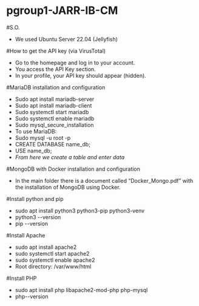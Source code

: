 # pgroup1-JARR-IB-CM
#S.O.

- We used Ubuntu Server 22.04 (Jellyfish)


#How to get the API key (via VirusTotal)
- Go to the homepage and log in to your account.
- You access the API Key section.
- In your profile, your API key should appear (hidden).

#MariaDB installation and configuration
-	Sudo apt install mariadb-server
-	Sudo apt install mariadb-client
-	Sudo systemctl start mariadb
-	Sudo systemctl enable mariadb
-	Sudo mysql_secure_installation
-	To use MariaDB:
-	Sudo mysql -u root -p
-	CREATE DATABASE name_db;
-	USE name_db;
-	*From here we create a table and enter data*

#MongoDB with Docker installation and configuration
-	In the main folder there is a document called “Docker_Mongo.pdf” with the installation of MongoDB using Docker.

#Install python and pip
-	sudo apt install python3 python3-pip python3-venv
-	python3 --version
-	pip --version

#Install Apache
-	sudo apt install apache2
-	sudo systemctl start apache2
-	sudo systemctl enable apache2
-	Root directory: /var/www/html

#Install PHP
-	sudo apt install php libapache2-mod-php php-mysql
-	php--version

